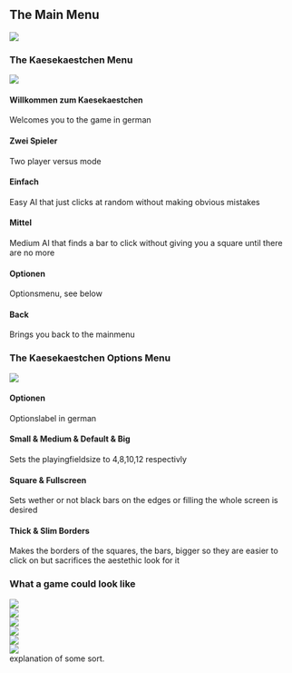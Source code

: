 ## The Main Menu
<img src="/images/ArcadeMainMenu.png?raw=true"/><br/>

### The Kaesekaestchen Menu
<img src="/images/KäsekästchenMainMenu.png?raw=true"/><br/>
#### Willkommen zum Kaesekaestchen
Welcomes you to the game in german
#### Zwei Spieler
Two player versus mode
#### Einfach
Easy AI that just clicks at random without making obvious mistakes
#### Mittel
Medium AI that finds a bar to click without giving you a square until there are no more
#### Optionen
Optionsmenu, see below
#### Back
Brings you back to the mainmenu

### The Kaesekaestchen Options Menu
<img src="/images/KäsekästchenOptionsMenu.png?raw=true"/><br/>
#### Optionen
Optionslabel in german
#### Small & Medium & Default & Big
Sets the playingfieldsize to 4,8,10,12 respectivly
#### Square & Fullscreen
Sets wether or not black bars on the edges or filling the whole screen is desired
#### Thick & Slim Borders
Makes the borders of the squares, the bars, bigger so they are easier to click on but sacrifices the aestethic look for it

### What a game could look like
<img src="/images/Kaesekaestchen_start.png?raw=true"/><br/>
<img src="/images/Kaesekaestchen_phase1.png?raw=true"/><br/>
<img src="/images/Kaesekaestchen_phase2.png?raw=true"/><br/>
<img src="/images/Kaesekaestchen_phase3.png?raw=true"/><br/>
<img src="/images/Kaesekaestchen_phase4.png?raw=true"/><br/>
<img src="/images/Kaesekaestchen_redwins.png?raw=true"/><br/>
explanation of some sort.
